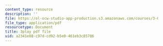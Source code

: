 ```yaml
---
content_type: resource
description: ''
file: https://ol-ocw-studio-app-production.s3.amazonaws.com/courses/3-091sc-introduction-to-solid-state-chemistry-fall-2010/a2341e88c97dcd92b5e0461eb3c85786_AFS4JbQGB0c.pdf
file_type: application/pdf
resourcetype: Document
title: 3play pdf file
uid: a2341e88-c97d-cd92-b5e0-461eb3c85786
---
```


